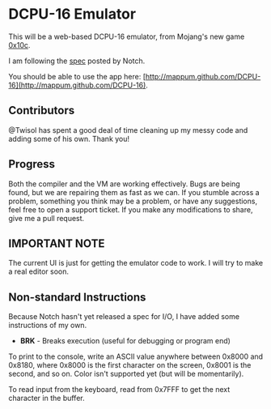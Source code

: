 # DCPU-16 Emulator #
This will be a web-based DCPU-16 emulator, from Mojang's new game [0x10c](http://0x10c.com/).

I am following the [spec](http://dcpu.com/dcpu-16/) posted by Notch.

You should be able to use the app here: [http://mappum.github.com/DCPU-16](http://mappum.github.com/DCPU-16).

## Contributors ##
@Twisol has spent a good deal of time cleaning up my messy code and adding some of his own. Thank you!

## Progress ##
Both the compiler and the VM are working effectively. Bugs are being found, but we are repairing them as fast as we can. If you stumble across a problem, something you think may be a problem, or have any suggestions, feel free to open a support ticket. If you make any modifications to share, give me a pull request.

## IMPORTANT NOTE ##
The current UI is just for getting the emulator code to work. I will try to make a real editor soon.

## Non-standard Instructions ##
Because Notch hasn't yet released a spec for I/O, I have added some instructions of my own.

* **BRK** - Breaks execution (useful for debugging or program end)

To print to the console, write an ASCII value anywhere between 0x8000 and 0x8180, where 0x8000 is the first character on the screen, 0x8001 is the second, and so on. Color isn't supported yet (but will be momentarily).

To read input from the keyboard, read from 0x7FFF to get the next character in the buffer.
